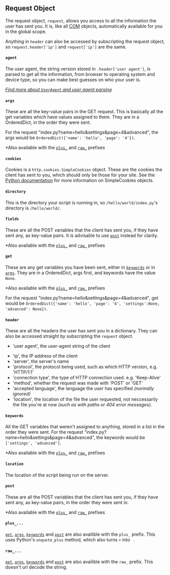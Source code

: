 ## Request Object
The request object, `request`, allows you access to all the information the user has sent you. It is, like all [COM](start.md) objects, automatically available for you in the global scope.

Anything in `header` can also be accessed by subscripting the request object, so `request.header['ip']` and `request['ip']` are the same.

#### `agent`
The user agent, the string version stored in `.header['user agent']`, is parsed to get all the information, from browser to operating system and device type, so you can make best guesses on who your user is.

*[Find more about `UserAgent` and user agent parsing](agent.md)*

#### `args`
These are all the key-value pairs in the GET request. This is basically all the get variables which have values assigned to them. They are in a OrderedDict, in the order they were sent.

For the request "index.py?name=hello&settings&page=4&advanced", the args would be `OrderedDict({'name': 'hello', 'page': '4'})`.

*Also available with the [`plus_`](#plus) and [`raw_`](#raw) prefixes

#### `cookies`
Cookies is a `http.cookies.SimpleCookies` object. These are the cookies the client has sent to you, which should only be those for your site. See the [Python documentation](https://docs.python.org/3/library/http.cookies.html#http.cookies.SimpleCookie) for more information on SimpleCookies objects.

#### `directory`
This is the directory your script is running in, so `/hello/world/index.py`'s directory is `/hello/world/`.

#### `fields`
These are all the POST variables that the client has sent you, if they have sent any, as key-value pairs. It is advisable to use [`post`](#post) instead for clarity.

*Also available with the [`plus_`](#plus) and [`raw_`](#raw) prefixes

#### `get`
These are any get variables you have been sent, either in [`keywords`](#keywords) or in [`args`](#args). They are in a OrderedDict, args first, and keywords have the value `None`.

*Also available with the [`plus_`](#plus) and [`raw_`](#raw) prefixes

For the request "index.py?name=hello&settings&page=4&advanced", get would be `OrderedDict({'name': 'hello', 'page': '4', 'settings':None, 'advanced': None})`.
#### `header`
These are all the headers the user has sent you in a dictionary. They can also be accessed straight by subscripting the `request` object.
* 'user agent', the user-agent string of the client
- 'ip', the IP address of the client
- 'server', the server's name
- 'protocol', the protocol being used, such as which HTTP version, e.g. 'HTTP/1.1'
- 'connection type', the type of HTTP connection used. e.g. 'Keep-Alive'
- 'method', whether the request was made with 'POST' or 'GET'
- 'accepted language', the language the user has specified *(normally ignored)*
- 'location', the location of the file the user requested, not neccessarily the file you're at now *(such as with paths or 404 error messages)*.

#### `keywords`
All the GET variables that weren't assigned to anything, stored in a list in the order they were sent. 
For the request "index.py?name=hello&settings&page=4&advanced", the keywords would be `['settings', 'advanced']`.

*Also available with the [`plus_`](#plus) and [`raw_`](#raw) prefixes

#### `location`
The location of the script being run on the server.

#### `post`
These are all the POST variables that the client has sent you, if they have sent any, as key-value pairs, in the order they were sent in.

*Also available with the [`plus_`](#plus) and [`raw_`](#raw) prefixes

#### `plus_...`
[`get`](#get), [`args`](#args), [`keywords`](#keywords) and [`post`](#post) are also availible with the `plus_` prefix. This uses Python's 
`unquote_plus` method, which also turns `+` into ` `.

#### `raw_...`
[`get`](#get), [`args`](#args), [`keywords`](#keywords) and [`post`](#post) are also availible with the `raw_` prefix. This doesn't url decode the 
string.